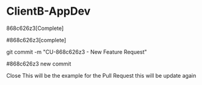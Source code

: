 # ClientB-AppDev

868c626z3[Complete]

#868c626z3[complete]

git commit -m "CU-868c626z3 - New Feature Request"

#868c626z3 new commit

Close
This will be the example for the Pull Request
this will be 
update again


